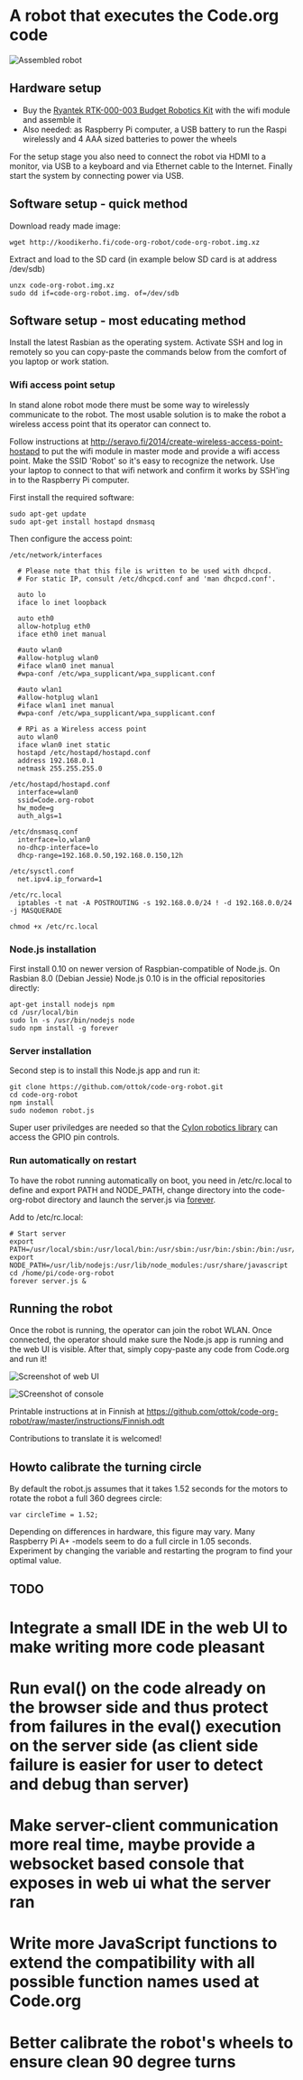 # A robot that executes the Code.org code #

![Assembled robot](node-js-code-org-robot.jpg "Assembled Ryantek robot")

## Hardware setup ##

 * Buy the [Ryantek RTK-000-003 Budget Robotics Kit](https://ryanteck.uk/raspberry-pi/45-ryanteck-budget-robotics-kit-for-raspberry-pi-620979161726.html) with the wifi module and assemble it
 * Also needed: as Raspberry Pi computer, a USB battery to run the Raspi wirelessly and 4 AAA sized batteries to power the wheels

For the setup stage you also need to connect the robot via HDMI to a monitor, via USB to a keyboard and via Ethernet cable to the Internet. Finally start the system by connecting power via USB.

## Software setup - quick method ##

Download ready made image:

```
wget http://koodikerho.fi/code-org-robot/code-org-robot.img.xz
```

Extract and load to the SD card (in example below SD card is at address /dev/sdb)

```
unzx code-org-robot.img.xz
sudo dd if=code-org-robot.img. of=/dev/sdb
```

## Software setup - most educating method ##

Install the latest Rasbian as the operating system. Activate SSH and log in remotely so you can copy-paste the commands below from the comfort of you laptop or work station.

### Wifi access point setup ###

In stand alone robot mode there must be some way to wirelessly communicate to the robot. The most usable solution is to make the robot a wireless access point that its operator can connect to.

Follow instructions at http://seravo.fi/2014/create-wireless-access-point-hostapd to put the wifi module in master mode and provide a wifi access point. Make the SSID 'Robot' so it's easy to recognize the network. Use your laptop to connect to that wifi network and confirm it works by SSH'ing in to the Raspberry Pi computer.

First install the required software:

```
sudo apt-get update
sudo apt-get install hostapd dnsmasq
```

Then configure the access point:
```
/etc/network/interfaces

  # Please note that this file is written to be used with dhcpcd.
  # For static IP, consult /etc/dhcpcd.conf and 'man dhcpcd.conf'.

  auto lo
  iface lo inet loopback

  auto eth0
  allow-hotplug eth0
  iface eth0 inet manual

  #auto wlan0
  #allow-hotplug wlan0
  #iface wlan0 inet manual
  #wpa-conf /etc/wpa_supplicant/wpa_supplicant.conf

  #auto wlan1
  #allow-hotplug wlan1
  #iface wlan1 inet manual
  #wpa-conf /etc/wpa_supplicant/wpa_supplicant.conf

  # RPi as a Wireless access point
  auto wlan0
  iface wlan0 inet static
  hostapd /etc/hostapd/hostapd.conf
  address 192.168.0.1
  netmask 255.255.255.0
```


```
/etc/hostapd/hostapd.conf
  interface=wlan0
  ssid=Code.org-robot
  hw_mode=g
  auth_algs=1
```

```
/etc/dnsmasq.conf
  interface=lo,wlan0
  no-dhcp-interface=lo
  dhcp-range=192.168.0.50,192.168.0.150,12h
```

```
/etc/sysctl.conf
  net.ipv4.ip_forward=1
```

```
/etc/rc.local
  iptables -t nat -A POSTROUTING -s 192.168.0.0/24 ! -d 192.168.0.0/24  -j MASQUERADE

chmod +x /etc/rc.local
```


### Node.js installation ###

First install 0.10 on newer version of Raspbian-compatible of Node.js. On Rasbian 8.0 (Debian Jessie) Node.js 0.10 is in the official repositories directly:

```
apt-get install nodejs npm
cd /usr/local/bin
sudo ln -s /usr/bin/nodejs node
sudo npm install -g forever
```

### Server installation ###

Second step is to install this Node.js app and run it:

```
git clone https://github.com/ottok/code-org-robot.git
cd code-org-robot
npm install
sudo nodemon robot.js
```

Super user priviledges are needed so that the [Cylon robotics library](http://cylonjs.com/documentation/platforms/raspberry-pi/) can access the GPIO pin controls.

### Run automatically on restart ###

To have the robot running automatically on boot, you need in /etc/rc.local to define and export PATH and NODE_PATH, change directory into the code-org-robot directory and launch the server.js via [forever](https://github.com/foreverjs/forever).

Add to /etc/rc.local:

```
# Start server
export PATH=/usr/local/sbin:/usr/local/bin:/usr/sbin:/usr/bin:/sbin:/bin:/usr/local/games:/usr/games
export NODE_PATH=/usr/lib/nodejs:/usr/lib/node_modules:/usr/share/javascript
cd /home/pi/code-org-robot
forever server.js &
```


## Running the robot ##

Once the robot is running, the operator can join the robot WLAN. Once connected, the operator should make sure the Node.js app is running and the web UI is visible. After that, simply copy-paste any code from Code.org and run it!

![Screenshot of web UI](web-ui.png "Web UI")

![SCreenshot of console](console.png "Console")


Printable instructions at in Finnish at https://github.com/ottok/code-org-robot/raw/master/instructions/Finnish.odt

Contributions to translate it is welcomed!


## Howto calibrate the turning circle ##

By default the robot.js assumes that it takes 1.52 seconds for the motors to rotate the robot a full 360 degrees circle:

```
var circleTime = 1.52;
```

Depending on differences in hardware, this figure may vary. Many Raspberry Pi A+ -models seem to do a full circle in 1.05 seconds. Experiment by changing the variable and restarting the program to find your optimal value.


## TODO ##

 # Integrate a small IDE in the web UI to make writing more code pleasant
 # Run eval() on the code already on the browser side and thus protect from failures in the eval() execution on the server side (as client side failure is easier for user to detect and debug than server)
 # Make server-client communication more real time, maybe provide a websocket based console that exposes in web ui what the server ran
 # Write more JavaScript functions to extend the compatibility with all possible function names used at Code.org
 # Better calibrate the robot's wheels to ensure clean 90 degree turns


